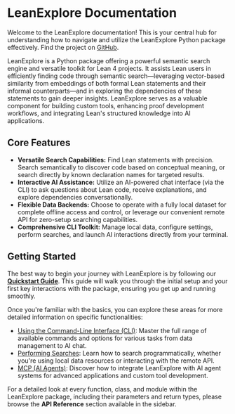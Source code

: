 # LeanExplore Documentation

Welcome to the LeanExplore documentation! This is your central hub for understanding how to navigate and utilize the LeanExplore Python package effectively. Find the project on [GitHub](https://github.com/justincasher/lean-explore).

LeanExplore is a Python package offering a powerful semantic search engine and versatile toolkit for Lean 4 projects. It assists Lean users in efficiently finding code through semantic search—leveraging vector-based similarity from embeddings of both formal Lean statements and their informal counterparts—and in exploring the dependencies of these statements to gain deeper insights. LeanExplore serves as a valuable component for building custom tools, enhancing proof development workflows, and integrating Lean's structured knowledge into AI applications.

## Core Features

* **Versatile Search Capabilities:** Find Lean statements with precision. Search semantically to discover code based on conceptual meaning, or search directly by known declaration names for targeted results.
* **Interactive AI Assistance:** Utilize an AI-powered chat interface (via the CLI) to ask questions about Lean code, receive explanations, and explore dependencies conversationally.
* **Flexible Data Backends:** Choose to operate with a fully local dataset for complete offline access and control, or leverage our convenient remote API for zero-setup searching capabilities.
* **Comprehensive CLI Toolkit:** Manage local data, configure settings, perform searches, and launch AI interactions directly from your terminal.

## Getting Started

The best way to begin your journey with LeanExplore is by following our **[Quickstart Guide](getting-started/quickstart.md)**. This guide will walk you through the initial setup and your first key interactions with the package, ensuring you get up and running smoothly.

Once you're familiar with the basics, you can explore these areas for more detailed information on specific functionalities:

* [Using the Command-Line Interface (CLI)](cli/usage.md): Master the full range of available commands and options for various tasks from data management to AI chat.
* [Performing Searches](cli/search.md): Learn how to search programmatically, whether you're using local data resources or interacting with the remote API.
* [MCP (AI Agents)](mcp/agents.md): Discover how to integrate LeanExplore with AI agent systems for advanced applications and custom tool development.

For a detailed look at every function, class, and module within the LeanExplore package, including their parameters and return types, please browse the **API Reference** section available in the sidebar.